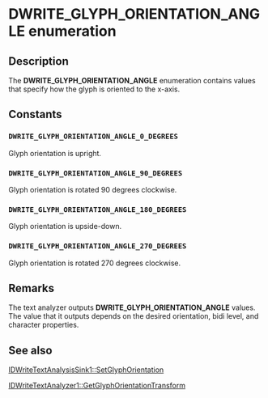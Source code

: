 # DWRITE_GLYPH_ORIENTATION_ANGLE enumeration

## Description

The **DWRITE_GLYPH_ORIENTATION_ANGLE** enumeration contains values that specify how the glyph is oriented to the x-axis.

## Constants

### `DWRITE_GLYPH_ORIENTATION_ANGLE_0_DEGREES`

Glyph orientation is upright.

### `DWRITE_GLYPH_ORIENTATION_ANGLE_90_DEGREES`

Glyph orientation is rotated 90 degrees clockwise.

### `DWRITE_GLYPH_ORIENTATION_ANGLE_180_DEGREES`

Glyph orientation is upside-down.

### `DWRITE_GLYPH_ORIENTATION_ANGLE_270_DEGREES`

Glyph orientation is rotated 270 degrees clockwise.

## Remarks

The text analyzer outputs **DWRITE_GLYPH_ORIENTATION_ANGLE** values. The value that it outputs depends on the desired orientation, bidi level, and character properties.

## See also

[IDWriteTextAnalysisSink1::SetGlyphOrientation](https://learn.microsoft.com/windows/win32/api/dwrite_1/nf-dwrite_1-idwritetextanalysissink1-setglyphorientation)

[IDWriteTextAnalyzer1::GetGlyphOrientationTransform](https://learn.microsoft.com/windows/win32/api/dwrite_1/nf-dwrite_1-idwritetextanalyzer1-getglyphorientationtransform)